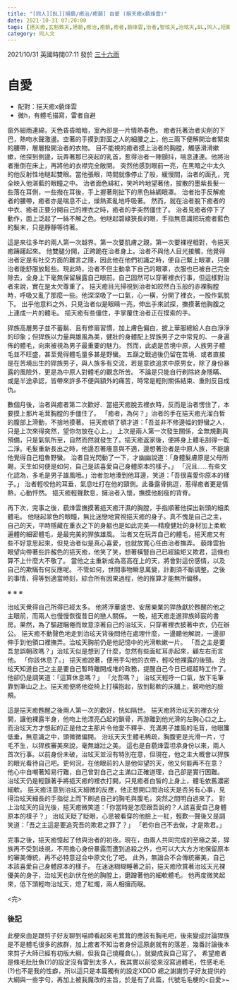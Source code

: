 ```yaml
---
title: "[同人][BL][挹藐/癒治/癒藐] 自愛 (挹天癒x藐烽雲)"
date: 2021-10-31 07:20:00
tags: [挹天癒,玄魁敇天,挹藐,癒治,癒藐,癒者,藐烽雲,治者,智玹天,治玹天,BL,同人,短篇]
category: 同人文
---
```


2021/10/31 英國時間07:11 發於 [三十六雨](http://www.36rain.com/read.php?tid=150380)

# 自愛

- 配對：挹天癒x藐烽雲
- 微h，有體毛描寫，雷者自避

窗外細雨連綿，天色昏昏暗暗，室內卻是一片情熱春色。
癒者托著治者尖削的下巴，熱吻水聲激盪。空著的手摸到對面之人的細腰之上，他三兩下便解開治者緊束的腰帶，層層撥開治者的衣物。
目不能視的癒者摸上治者的胸膛，觸感滑滑嫰嫰，他探到側邊，玩弄著那已突起的乳首，惹得治者一陣顫抖，喘息連連。他將治者推倒在床上，再將他的衣襟完全敞開。
突然他感到眼前一亮，在黑暗之中太久的他反射性地瞇起雙眼。當他張眼，時間就像停止了般，緩慢間，治者的面孔，完全映入他湛藍的眼瞳之中。
治者面色緋紅，笑吟吟地望著他，披散的墨紫長髮一些落在耳側，一些撥在耳後，手上握著剛扯下的黑色絲綢眼罩。
治者抬手反解癒者的腰帶，癒者亦是喘息不止，燥熱紊亂地呼吸著。
然而，就在治者脫下癒者的中衣、癒者正要分開自己的裡衣之時，癒者的手突然僵住了。
治者見癒者停下了動作，面上泛起了一絲不解之色。他瞇起碧綠狹長的眼，手指無意識把玩癒者藍色的髮末，只是靜靜等待著。

<!--more-->

這是來往多年的兩人第一次越界。第一次要肌膚之親，第一次要裸裎相對，令挹天癒躊躇起來。
他雙腿分開，正跨跪在治者身上。治者不與他人目光接觸，他覺得治者定是有社交方面的難言之隱，因此他在他們初識之時，便自己繫上眼罩，只願治者能舒服放鬆些。現此時，治者不但主動拿下自己的眼罩，衣服也已被自己完全除去，全身上下毫無保留展露自己眼前。自己固然可以穿著裡衣行事，但這樣對治者來說，實在是太欠尊重了。
挹天癒目光掃視到治者如皎然白玉般的赤裸胸膛時，呼吸又亂了那麼一些。他深深吸了一口氣，心一橫，分開了裡衣，一股作氣脫下。
出乎他意料之外，只見治者似是眼睛一亮，伸出手來試探，撫摸著他胸腹之上連成一片的體毛。
挹天癒有些僵住，手掌覆住治者正在摸索的手。

猂族高層男子並不蓄鬍、且有修眉習慣，加上膚色偏白，披上華服總給人白白淨淨的印象；但猂族以力量與雄風為美，健壯的身體配上猂族男子之中常見的、一身遍佈的體毛，向來被視為男子最重要的魅力。
然而，此處是苦境中原，人族男子體毛並不旺盛，甚至覺得體毛量多甚是野蠻。
五巔之戰過後仍留在苦境、或者直接是在苦境出生的猂族男子，與人族多有交流，若是意欲追求中原男女，除了身份暴露的風險外，更是為中原人對體毛的觀念所苦。
不論是只能自行剃除終身隱瞞、或是半途承認，皆帶來許多不便與額外的痛苦，時常是輕則關係結束、重則反目成仇。

數個月後，治者與癒者第二次歡好、當挹天癒脫去裡衣時，反而是治者愣住了，本要摸上那片毛茸胸膛的手僵住了。
「癒者，為何？」治者的手在挹天癒光溜白皙的腹部上滑動，不捨地摸著。
挹天癒頓了頓才道：「吾並非不修邊幅的野蠻之人，只是上次來得突然，望你勿放在心上。」
上次是兩人第一次發生關係，全無規劃與預備，只是氣氛所至，自然而然就發生了。挹天癒返家後，便將身上體毛刮得一乾二淨。毛髮重新長出之時，他邊忍著癢意與不適，邊想著治者是中原人族，不能讓他覺得自己粗魯野蠻。
治者目光閃動了一下，才幽幽說道：「身體髮膚原是父母所賜，天生如何便是如何，自己是該喜愛自己身體原本的樣子。」
「況且……有些文化認為，多毛是男子雄風哦。」治者忽地湊到他耳邊，笑道：「吾很喜愛你原本的樣子。」
治者輕咬他的耳垂，氣息吐打在他的頸側。此番露骨挑逗，惹得癒者更是情熱，心動怦然。
挹天癒輕聲歎息，擁治者入懷，撫摸他削瘦的背脊。

再下次，完事之後，藐烽雲撫摸著挹天癒汗濕的胸膛，手指順著他探出新頭的細柔體毛。
他瞇起翠色的眼瞳，無比迷戀地賞視挹天癒的身子。真不愧是自己之主，自己的天，平時隱藏在重衣之下的身軀也是如此完美──精瘦健壯的身材加上柔軟遍體的細密體毛，是最完美的猂族雄風。
治者又在玩弄自己的體毛，挹天癒又有些不好意思起來，但見治者似是真心喜愛，也就放寬心任由治者撫弄。
藐烽雲抬眼望向帶著些許赧色的挹天癒，他笑了笑，想著橫豎自己已經踰矩又欺君，這條也算不上什麼大不敬了。
當他之主重新成為高高在上的天，將會對這份感情，以及自己的欺瞞有何反應呢。
不管如何，世間事物瞬息萬變，計劃須不斷調整。之後的事情，得等到適當時刻，綜合所有因果過程，他的推算才能無所偏移。

※ ※ ※

治玹天覺得自己所得已經太多。
他將浮華盛世、安居樂業的猂族獻於甦醒的他之主眼前，而兩人也慢慢恢復昔日的戀人關係。
一晚，挹天癒走進猂族師宸的書房。果然，為了驅趕睏倦而故意涼著自己的治玹天，只穿著裡衣披著中衣，仍在辦公。
挹天癒不動聲色地走到治玹天背後問他在處理什麼，一邊聽他解說，一邊卻伸手到他領口裡撫弄。治玹天胸前仍是他記憶中的光滑軟嫰一片。
「吾之主是要吾怠誤朝政嗎？」治玹天似是想到了什麼，忽然有些面紅耳赤起來，顧左右而言他。
「你該休息了。」
挹天癒說著，便用手勾他的衣帶，輕咬他裸露的後頸。
治玹天知道自己之主是要自己暫時離開成堆的政務，提醒自己今日已經超時工作了。他卻仍是調笑道：「這算休息嗎？」
「允吾嗎？」
治玹天輕呼一口氣，放下毛筆靠到筆山之上。挹天癒便將他從椅上打橫抱起，放到鬆軟的床舖上，親吻他的臉頰。

這是挹天癒甦醒之後兩人第一次的歡好，恍如隔世。
挹天癒將治玹天的裡衣分開，讓他裸露半身，他吻上他漂亮凸起的鎖骨，再游離到他光滑的左胸心口之上。
而治玹天方才想起的正是他之主那片令他愛不釋手、充滿男子雄風的毛茸，他眼簾低垂，無意識之中，頭微微偏開。
治玹天天生體毛稀疏，胸腹更是光滑一片，寸毛不生，以猂族審美來說，毫無雄壯之美。
這也是自藐烽雲坦承身份以來，兩人首次行事。以前身份未破，治玹天並沒有特別在意，但現在，他之主大概會以猂族的眼光看待自己吧。更何況，在他眼前的人是他仰望的天，他又何能再不在意？
他心中自嘲著知易行難，自己曾對自己之主滿口正確道理，自己卻是實行困難。
治玹天仍是輕顫著手將挹天癒的裡衣打開，只見癒者白皙的上身上，體毛依舊濃密細軟。
挹天癒注意到治玹天細微的反應，他正想開口問治玹天是否另有心事，見得治玹天細長的手指從上而下刷過自己的胸毛與腹毛，突然之間明白過來了。
對上治玹天的目光後，挹天癒微笑道：「你當時是怎麼跟吾說的？人該喜愛自己身體原本的樣子？」
治玹天眨了眨眼，心思被看穿的他臉上一紅，輕歎一聲後又是調笑道：「吾之主這是要追究吾的欺君之罪了？」
「若你自己不去做，才是欺君。」

完事之後，挹天癒憶起了他與治者的初夜。現在，由兩人共同完成的至極之美，猂族再不受到歧視，不用擔心身份暴露而遭到追殺之外，也可以大大方方地保留原本的審美傳統，再不必特意迎合中原文化了吧。
此外，無論合不合傳統審美，自己本該喜愛自己身體原本的樣子。
在迷迷糊糊睡著之前，挹天癒欣賞著治玹天光裸優美的身子，治玹天也趴伏在他的胸膛上，磨蹭著他的細軟體毛。
他再度微笑起來，低下頭輕吻治玹天，熄了紅燭，兩人相擁而眠。

<完>

### 後記
此梗來由是跟剪子好友聊到喵禘看起來毛茸茸的應該有胸毛吧，後來變成討論猂族是不是體毛很多的族群，加上癒者不知治者身份這原劇就有的落差，幾番討論後本來剪子大師已經有初版大綱，但我自己燒糧倉(。)，就變成我自己寫了。
希望癒者是條毛肚肚魚(?)的設定沒有雷到太多人，我其實以前從來沒寫過體毛，性感毛毛(?)也不是我的性癖，所以這只是本篇獨有的設定XDDD
總之謝謝剪子好友提供的大綱與一些字句，再加上被我魔改的主旨，於是有了此篇，代號毛毛梗的<自愛>~
